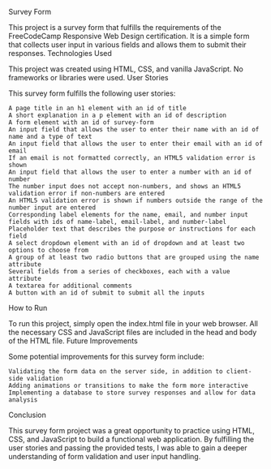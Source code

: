 Survey Form

This project is a survey form that fulfills the requirements of the FreeCodeCamp Responsive Web Design certification. It is a simple form that collects user input in various fields and allows them to submit their responses.
Technologies Used

This project was created using HTML, CSS, and vanilla JavaScript. No frameworks or libraries were used.
User Stories

This survey form fulfills the following user stories:

    A page title in an h1 element with an id of title
    A short explanation in a p element with an id of description
    A form element with an id of survey-form
    An input field that allows the user to enter their name with an id of name and a type of text
    An input field that allows the user to enter their email with an id of email
    If an email is not formatted correctly, an HTML5 validation error is shown
    An input field that allows the user to enter a number with an id of number
    The number input does not accept non-numbers, and shows an HTML5 validation error if non-numbers are entered
    An HTML5 validation error is shown if numbers outside the range of the number input are entered
    Corresponding label elements for the name, email, and number input fields with ids of name-label, email-label, and number-label
    Placeholder text that describes the purpose or instructions for each field
    A select dropdown element with an id of dropdown and at least two options to choose from
    A group of at least two radio buttons that are grouped using the name attribute
    Several fields from a series of checkboxes, each with a value attribute
    A textarea for additional comments
    A button with an id of submit to submit all the inputs

How to Run

To run this project, simply open the index.html file in your web browser. All the necessary CSS and JavaScript files are included in the head and body of the HTML file.
Future Improvements

Some potential improvements for this survey form include:

    Validating the form data on the server side, in addition to client-side validation
    Adding animations or transitions to make the form more interactive
    Implementing a database to store survey responses and allow for data analysis

Conclusion

This survey form project was a great opportunity to practice using HTML, CSS, and JavaScript to build a functional web application. By fulfilling the user stories and passing the provided tests, I was able to gain a deeper understanding of form validation and user input handling.